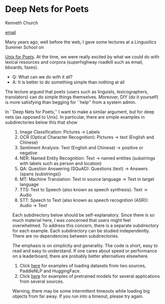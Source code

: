 # Deep Nets for Poets

Kenneth Church
<p>
<a href="mailto:kenneth.ward.church@gmail.com?subject="Deep Nets for Poets">email</a>


Many years ago, well before the web, I gave some lectures at a
Lingusitics Summer School on

<a
href="https://web.stanford.edu/class/cs124/kwc-unix-for-poets.pdf">Unix
for Poets</a>.  At the time, we were really excited by what we could
do with lexical resources and corpora (superhighway roadkill such as
email, bboards, faxes).

<ul>
<li> Q: What can we do with it all?</li>
<li> A: It is better to do something simple than nothing at all</li>
</ul>

The lecture argued that poets (users such as linguists,
lexicographers, translators) can do simple things themselves.
Moreover, DIY (do it yourself) is more satisfying than begging for
``help'' from a system admin.

<p>

In ``Deep Nets for Poets,'' I want to make a similar argument,
but for deep nets (as opposed to Unix).  In particular, there are simple
examples in subdirectories below this that show

<ol>
<ol>
<li>Image Classification: Pictures &#8594; Labels </li>
<li>OCR (Optical Character Recognition): Pictures &#8594; text (English and Chinese)</li>
<li>Sentiment Analysis: Text (English and Chinese) &#8594; positive or negative</li>
<li>NER: Named Entity Recognition: Text &#8594; named entities (substrings with labels such as person and location)</li>
<li>QA: Question Answering (SQuAD): Questions (text) &#8594; Answers (spans (substrings))</li>
<li>MT: Machine Translation: Text in source language &#8594; Text in target language</li>
<li>TTS: Text to Speech (also known as speech synthesis): Text &#8594; Audio </li>
<li>STT: Speech to Text (also known as speech recognition (ASR)): Audio &#8594; Text</li>
</ol>

Each subdirectory below should be self-explanatory.  Since there is so
much material here, I was concerned that users might feel overwhelmed.
To address this concern, there is a separate subdirectory for each
example.  Each subdirectory can be studied independently.  There are
no dependencies between subdirectories.

<p>

The emphasis is on simplicity and generality.  The code is short, easy
to read and easy to understand.  If one cares about speed or
performance on a leaderboard, there are probably better alternatives
elsewhere.

<p>

<ol>
<li> Click <a href="datasets">here</a> for examples of loading datasets from two sources, PaddleNLP and HuggingFace.</li>
<li> Click <a href="pretrained/examples">here</a> for examples of pretrained models for several applications from several sources.</li>
</ol>


Warning, there may be some intermittent timeouts while loading big
objects from far away.  If you run into a timeout, please try again.